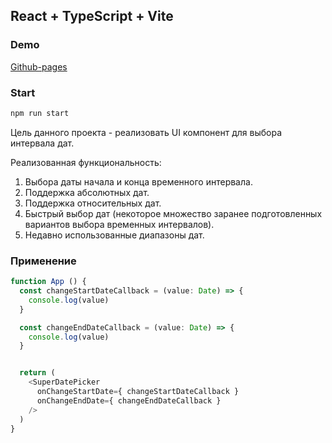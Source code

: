 ## React + TypeScript + Vite

### Demo
[Github-pages](https://chiga2030.github.io/super-data-picker/)

### Start
```bash
npm run start
```


Цель данного проекта - реализовать UI компонент для выбора интервала дат.

Реализованная функциональность:
1. Выбора даты начала и конца временного интервала.
2. Поддержка абсолютных дат.
3. Поддержка относительных дат.
4. Быстрый выбор дат (некоторое множество заранее подготовленных вариантов выбора временных интервалов).
5. Недавно использованные диапазоны дат.


### Применение
```ts
function App () {
  const changeStartDateCallback = (value: Date) => {
    console.log(value)
  }

  const changeEndDateCallback = (value: Date) => {
    console.log(value)
  }


  return (
    <SuperDatePicker
      onChangeStartDate={ changeStartDateCallback }
      onChangeEndDate={ changeEndDateCallback }
    />
  )
}
```
